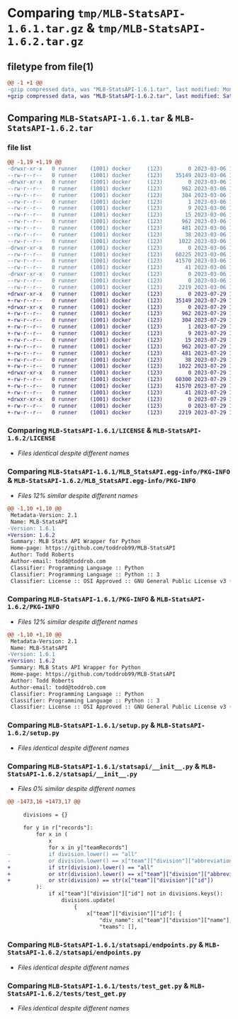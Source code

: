 # Comparing `tmp/MLB-StatsAPI-1.6.1.tar.gz` & `tmp/MLB-StatsAPI-1.6.2.tar.gz`

## filetype from file(1)

```diff
@@ -1 +1 @@
-gzip compressed data, was "MLB-StatsAPI-1.6.1.tar", last modified: Mon Mar  6 14:39:12 2023, max compression
+gzip compressed data, was "MLB-StatsAPI-1.6.2.tar", last modified: Sat Jul 29 18:38:54 2023, max compression
```

## Comparing `MLB-StatsAPI-1.6.1.tar` & `MLB-StatsAPI-1.6.2.tar`

### file list

```diff
@@ -1,19 +1,19 @@
-drwxr-xr-x   0 runner    (1001) docker     (123)        0 2023-03-06 14:39:12.829035 MLB-StatsAPI-1.6.1/
--rw-r--r--   0 runner    (1001) docker     (123)    35149 2023-03-06 14:38:59.000000 MLB-StatsAPI-1.6.1/LICENSE
-drwxr-xr-x   0 runner    (1001) docker     (123)        0 2023-03-06 14:39:12.829035 MLB-StatsAPI-1.6.1/MLB_StatsAPI.egg-info/
--rw-r--r--   0 runner    (1001) docker     (123)      962 2023-03-06 14:39:12.000000 MLB-StatsAPI-1.6.1/MLB_StatsAPI.egg-info/PKG-INFO
--rw-r--r--   0 runner    (1001) docker     (123)      304 2023-03-06 14:39:12.000000 MLB-StatsAPI-1.6.1/MLB_StatsAPI.egg-info/SOURCES.txt
--rw-r--r--   0 runner    (1001) docker     (123)        1 2023-03-06 14:39:12.000000 MLB-StatsAPI-1.6.1/MLB_StatsAPI.egg-info/dependency_links.txt
--rw-r--r--   0 runner    (1001) docker     (123)        9 2023-03-06 14:39:12.000000 MLB-StatsAPI-1.6.1/MLB_StatsAPI.egg-info/requires.txt
--rw-r--r--   0 runner    (1001) docker     (123)       15 2023-03-06 14:39:12.000000 MLB-StatsAPI-1.6.1/MLB_StatsAPI.egg-info/top_level.txt
--rw-r--r--   0 runner    (1001) docker     (123)      962 2023-03-06 14:39:12.829035 MLB-StatsAPI-1.6.1/PKG-INFO
--rw-r--r--   0 runner    (1001) docker     (123)      481 2023-03-06 14:38:59.000000 MLB-StatsAPI-1.6.1/README.md
--rw-r--r--   0 runner    (1001) docker     (123)       38 2023-03-06 14:39:12.829035 MLB-StatsAPI-1.6.1/setup.cfg
--rw-r--r--   0 runner    (1001) docker     (123)     1022 2023-03-06 14:38:59.000000 MLB-StatsAPI-1.6.1/setup.py
-drwxr-xr-x   0 runner    (1001) docker     (123)        0 2023-03-06 14:39:12.829035 MLB-StatsAPI-1.6.1/statsapi/
--rw-r--r--   0 runner    (1001) docker     (123)    60225 2023-03-06 14:38:59.000000 MLB-StatsAPI-1.6.1/statsapi/__init__.py
--rw-r--r--   0 runner    (1001) docker     (123)    41570 2023-03-06 14:38:59.000000 MLB-StatsAPI-1.6.1/statsapi/endpoints.py
--rw-r--r--   0 runner    (1001) docker     (123)       41 2023-03-06 14:38:59.000000 MLB-StatsAPI-1.6.1/statsapi/version.py
-drwxr-xr-x   0 runner    (1001) docker     (123)        0 2023-03-06 14:39:12.829035 MLB-StatsAPI-1.6.1/tests/
--rw-r--r--   0 runner    (1001) docker     (123)        0 2023-03-06 14:38:59.000000 MLB-StatsAPI-1.6.1/tests/__init__.py
--rw-r--r--   0 runner    (1001) docker     (123)     2219 2023-03-06 14:38:59.000000 MLB-StatsAPI-1.6.1/tests/test_get.py
+drwxr-xr-x   0 runner    (1001) docker     (123)        0 2023-07-29 18:38:54.984105 MLB-StatsAPI-1.6.2/
+-rw-r--r--   0 runner    (1001) docker     (123)    35149 2023-07-29 18:38:36.000000 MLB-StatsAPI-1.6.2/LICENSE
+drwxr-xr-x   0 runner    (1001) docker     (123)        0 2023-07-29 18:38:54.984105 MLB-StatsAPI-1.6.2/MLB_StatsAPI.egg-info/
+-rw-r--r--   0 runner    (1001) docker     (123)      962 2023-07-29 18:38:54.000000 MLB-StatsAPI-1.6.2/MLB_StatsAPI.egg-info/PKG-INFO
+-rw-r--r--   0 runner    (1001) docker     (123)      304 2023-07-29 18:38:54.000000 MLB-StatsAPI-1.6.2/MLB_StatsAPI.egg-info/SOURCES.txt
+-rw-r--r--   0 runner    (1001) docker     (123)        1 2023-07-29 18:38:54.000000 MLB-StatsAPI-1.6.2/MLB_StatsAPI.egg-info/dependency_links.txt
+-rw-r--r--   0 runner    (1001) docker     (123)        9 2023-07-29 18:38:54.000000 MLB-StatsAPI-1.6.2/MLB_StatsAPI.egg-info/requires.txt
+-rw-r--r--   0 runner    (1001) docker     (123)       15 2023-07-29 18:38:54.000000 MLB-StatsAPI-1.6.2/MLB_StatsAPI.egg-info/top_level.txt
+-rw-r--r--   0 runner    (1001) docker     (123)      962 2023-07-29 18:38:54.984105 MLB-StatsAPI-1.6.2/PKG-INFO
+-rw-r--r--   0 runner    (1001) docker     (123)      481 2023-07-29 18:38:36.000000 MLB-StatsAPI-1.6.2/README.md
+-rw-r--r--   0 runner    (1001) docker     (123)       38 2023-07-29 18:38:54.984105 MLB-StatsAPI-1.6.2/setup.cfg
+-rw-r--r--   0 runner    (1001) docker     (123)     1022 2023-07-29 18:38:36.000000 MLB-StatsAPI-1.6.2/setup.py
+drwxr-xr-x   0 runner    (1001) docker     (123)        0 2023-07-29 18:38:54.984105 MLB-StatsAPI-1.6.2/statsapi/
+-rw-r--r--   0 runner    (1001) docker     (123)    60300 2023-07-29 18:38:36.000000 MLB-StatsAPI-1.6.2/statsapi/__init__.py
+-rw-r--r--   0 runner    (1001) docker     (123)    41570 2023-07-29 18:38:36.000000 MLB-StatsAPI-1.6.2/statsapi/endpoints.py
+-rw-r--r--   0 runner    (1001) docker     (123)       41 2023-07-29 18:38:36.000000 MLB-StatsAPI-1.6.2/statsapi/version.py
+drwxr-xr-x   0 runner    (1001) docker     (123)        0 2023-07-29 18:38:54.984105 MLB-StatsAPI-1.6.2/tests/
+-rw-r--r--   0 runner    (1001) docker     (123)        0 2023-07-29 18:38:36.000000 MLB-StatsAPI-1.6.2/tests/__init__.py
+-rw-r--r--   0 runner    (1001) docker     (123)     2219 2023-07-29 18:38:36.000000 MLB-StatsAPI-1.6.2/tests/test_get.py
```

### Comparing `MLB-StatsAPI-1.6.1/LICENSE` & `MLB-StatsAPI-1.6.2/LICENSE`

 * *Files identical despite different names*

### Comparing `MLB-StatsAPI-1.6.1/MLB_StatsAPI.egg-info/PKG-INFO` & `MLB-StatsAPI-1.6.2/MLB_StatsAPI.egg-info/PKG-INFO`

 * *Files 12% similar despite different names*

```diff
@@ -1,10 +1,10 @@
 Metadata-Version: 2.1
 Name: MLB-StatsAPI
-Version: 1.6.1
+Version: 1.6.2
 Summary: MLB Stats API Wrapper for Python
 Home-page: https://github.com/toddrob99/MLB-StatsAPI
 Author: Todd Roberts
 Author-email: todd@toddrob.com
 Classifier: Programming Language :: Python
 Classifier: Programming Language :: Python :: 3
 Classifier: License :: OSI Approved :: GNU General Public License v3 (GPLv3)
```

### Comparing `MLB-StatsAPI-1.6.1/PKG-INFO` & `MLB-StatsAPI-1.6.2/PKG-INFO`

 * *Files 12% similar despite different names*

```diff
@@ -1,10 +1,10 @@
 Metadata-Version: 2.1
 Name: MLB-StatsAPI
-Version: 1.6.1
+Version: 1.6.2
 Summary: MLB Stats API Wrapper for Python
 Home-page: https://github.com/toddrob99/MLB-StatsAPI
 Author: Todd Roberts
 Author-email: todd@toddrob.com
 Classifier: Programming Language :: Python
 Classifier: Programming Language :: Python :: 3
 Classifier: License :: OSI Approved :: GNU General Public License v3 (GPLv3)
```

### Comparing `MLB-StatsAPI-1.6.1/setup.py` & `MLB-StatsAPI-1.6.2/setup.py`

 * *Files identical despite different names*

### Comparing `MLB-StatsAPI-1.6.1/statsapi/__init__.py` & `MLB-StatsAPI-1.6.2/statsapi/__init__.py`

 * *Files 0% similar despite different names*

```diff
@@ -1473,16 +1473,17 @@
 
     divisions = {}
 
     for y in r["records"]:
         for x in (
             x
             for x in y["teamRecords"]
-            if division.lower() == "all"
-            or division.lower() == x["team"]["division"]["abbreviation"].lower()
+            if str(division).lower() == "all"
+            or str(division).lower() == x["team"]["division"]["abbreviation"].lower()
+            or str(division) == str(x["team"]["division"]["id"])
         ):
             if x["team"]["division"]["id"] not in divisions.keys():
                 divisions.update(
                     {
                         x["team"]["division"]["id"]: {
                             "div_name": x["team"]["division"]["name"],
                             "teams": [],
```

### Comparing `MLB-StatsAPI-1.6.1/statsapi/endpoints.py` & `MLB-StatsAPI-1.6.2/statsapi/endpoints.py`

 * *Files identical despite different names*

### Comparing `MLB-StatsAPI-1.6.1/tests/test_get.py` & `MLB-StatsAPI-1.6.2/tests/test_get.py`

 * *Files identical despite different names*

